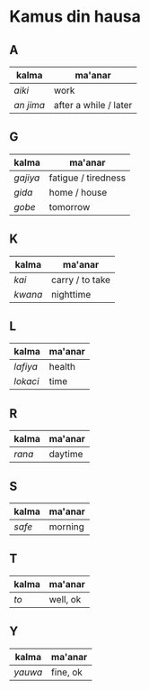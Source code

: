 # Kamus din hausa

## A

| kalma     | ma'anar               |
| --------- | --------------------- |
| _aiki_    | work                  |
| _an jima_ | after a while / later |

## G

| kalma    | ma'anar             |
| -------- | ------------------- |
| _gajiya_ | fatigue / tiredness |
| _gida_   | home / house        |
| _gobe_   | tomorrow            |

## K

| kalma   | ma'anar         |
| ------- | --------------- |
| _kai_   | carry / to take |
| _kwana_ | nighttime       |

## L

| kalma    | ma'anar |
| -------- | ------- |
| _lafiya_ | health  |
| _lokaci_ | time    |

## R

| kalma  | ma'anar |
| ------ | ------- |
| _rana_ | daytime |

## S

| kalma  | ma'anar |
| ------ | ------- |
| _safe_ | morning |

## T

| kalma | ma'anar  |
| ----- | -------- |
| _to_  | well, ok |

## Y

| kalma   | ma'anar  |
| ------- | -------- |
| _yauwa_ | fine, ok |
